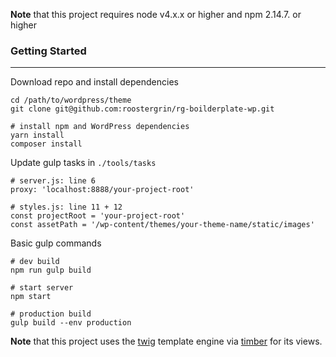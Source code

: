 

**Note** that this project requires node v4.x.x or higher and npm 2.14.7. or higher

### Getting Started  
---

Download repo and install dependencies
```
cd /path/to/wordpress/theme
git clone git@github.com:roostergrin/rg-boilderplate-wp.git

# install npm and WordPress dependencies
yarn install
composer install
```

Update gulp tasks in `./tools/tasks`
```
# server.js: line 6
proxy: 'localhost:8888/your-project-root'

# styles.js: line 11 + 12
const projectRoot = 'your-project-root'
const assetPath = '/wp-content/themes/your-theme-name/static/images'
```

Basic gulp commands
```
# dev build
npm run gulp build

# start server
npm start

# production build
gulp build --env production
```


**Note** that this project uses the [twig] template engine via [timber] for its views.

[twig]: <http://twig.sensiolabs.org/?>
[timber]: <http://timber.github.io/timber/>



























